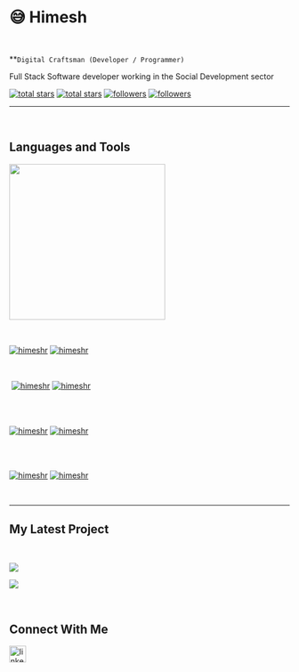 <h1>😅 Himesh</h1>
<br /> 

                    
**`Digital Craftsman (Developer / Programmer)`

                    

<p align="left">Full Stack Software developer working in the Social Development sector</p>
<p align="left"> 
  <a href="https://github.com/himeshr?tab=repositories&sort=stargazers#gh-light-mode-only">
    <img alt="total stars" title="Total stars on GitHub" src="https://custom-icon-badges.demolab.com/github/stars/himeshr?color=3ea97d&style=for-the-badge&labelColor=40b682&logo=star#gh-light-mode-only"/></a>
  
  <a href="https://github.com/himeshr?tab=repositories&sort=stargazers#gh-dark-mode-only">
    <img alt="total stars" title="Total stars on GitHub" src="https://custom-icon-badges.demolab.com/github/stars/himeshr?color=655489&style=for-the-badge&labelColor=c691e9&logo=star#gh-dark-mode-only"/></a>
  
  <a href="https://github.com/himeshr?tab=followers#gh-light-mode-only">
    <img alt="followers" title="Follow me on Github" src="https://custom-icon-badges.demolab.com/github/followers/himeshr?color=2c4954&labelColor=2c3e50&style=for-the-badge&logo=person-add&label=Follow&logoColor=white#gh-light-mode-only"/></a>
    
  <a href="https://github.com/himeshr?tab=followers#gh-dark-mode-only">
    <img alt="followers" title="Follow me on Github" src="https://custom-icon-badges.demolab.com/github/followers/himeshr?color=dacc84&labelColor=f9e692&style=for-the-badge&logo=person-add&label=Follow&logoColor=white#gh-dark-mode-only"/></a>
</p>

---
<br />

                    

<h2>Languages and Tools</h2> 
<p align="left">
<img width="280px"  src="https://skillicons.dev/icons?i=aws,git,java,js,linux,react,spring&perline=9"  />
</p>
<br />

                    

<p><a href="https://github.com/himeshr#gh-dark-mode-only" target="_blank"><img align="center" src="https://github-readme-stats.vercel.app/api/top-langs/?username=himeshr&langs_count=6&show_icon=true&layout=compact&theme=nightowl#gh-dark-mode-only" alt="himeshr" /></a>
  <a href="https://github.com/himeshr#gh-light-mode-only" target="_blank"><img align="center" src="https://github-readme-stats.vercel.app/api/top-langs/?username=himeshr&langs_count=6&show_icon=true&layout=compact&theme=vue#gh-light-mode-only" alt="himeshr" /></a>
</p>

<br />

<p>&nbsp;<a href="https://github.com/himeshr#gh-dark-mode-only" target="_blank"><img align="center" src="https://github-readme-stats.vercel.app/api?username=himeshr&count_private=true&show_icons=true&theme=nightowl#gh-dark-mode-only" alt="himeshr" /></a>
<a href="https://github.com/himeshr#gh-light-mode-only" target="_blank"><img align="center" src="https://github-readme-stats.vercel.app/api?username=himeshr&count_private=true&show_icons=true&theme=vue#gh-light-mode-only" alt="himeshr" /></a>
</p> 
<br>
<br />

<p><a href="https://github.com/himeshr#gh-dark-mode-only" target="_blank"><img align="center" src="https://streak-stats.demolab.com?user=himeshr&theme=nightowl#gh-dark-mode-only" alt="himeshr"/></a>
<a href="https://github.com/himeshr#gh-light-mode-only" target="_blank"><img align="center" src="https://streak-stats.demolab.com?user=himeshr&theme=vue#gh-light-mode-only" alt="himeshr"/></a></p>
<br/>
<br />

<p><a href="https://github.com/himeshr#gh-dark-mode-only" target="_blank"><img align="center" src="https://github-readme-activity-graph.cyclic.app/graph?username=himeshr&theme=nightowl#gh-dark-mode-only" alt="himeshr" /></a>
<a href="https://github.com/himeshr#gh-light-mode-only" target="_blank"><img align="center" src="https://github-readme-activity-graph.cyclic.app/graph?username=himeshr&theme=vue#gh-light-mode-only" alt="himeshr" /></a></p>
<br/>

---


                    

<h2>My Latest Project</h2> 
<br />
<p><a href="https://github.com/avniproject/avni-server#gh-dark-mode-only" target="_blank"><img align="center" src="https://github-readme-stats.vercel.app/api/pin/?username=himeshr&repo=avniproject/avni-server&theme=nightowl&show_owner=true#gh-dark-mode-only"/></a></p>
<p><a href="https://github.com/avniproject/avni-server#gh-light-mode-only" target="_blank"><img align="center" src="https://github-readme-stats.vercel.app/api/pin/?username=himeshr&repo=avniproject/avni-server&theme=vue&show_owner=true#gh-light-mode-only"/></a></p>
<br />


                    

<h2>Connect With Me</h2> 
<p align="left">
<a href="https://in.linkedin.com/in/himeshr" target="_blank"><img align="left" alt="linkedin" width="30px" style="padding-right: 10px;" src="https://cdn.jsdelivr.net/gh/devicons/devicon/icons/linkedin/linkedin-original.svg" /></a>
</p>
